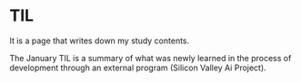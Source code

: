 # TIL
<Today i Learned>
It is a page that writes down my study contents.
  
  
The January TIL is a summary of what was newly learned in the process of development through an external program (Silicon Valley Ai Project).
